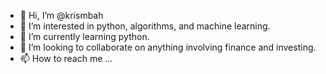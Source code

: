 - 👋 Hi, I’m @krismbah
- 👀 I’m interested in python, algorithms, and machine learning.
- 🌱 I’m currently learning python.
- 💞️ I’m looking to collaborate on anything involving finance and investing.
- 📫 How to reach me ...

<!---
krismbah/krismbah is a ✨ special ✨ repository because its `README.md` (this file) appears on your GitHub profile.
You can click the Preview link to take a look at your changes.
--->
